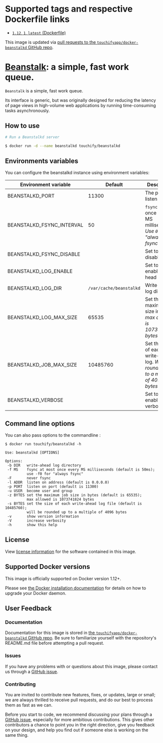 # Supported tags and respective Dockerfile links

*  [`1.12`, `1`, `latest` (Dockerfile)](https://github.com/touchifyapp/docker-beanstalkd/blob/master/Dockerfile)

This image is updated via [pull requests to the `touchifyapp/docker-beanstalkd` GitHub repo](https://github.com/touchifyapp/docker-beanstalkd/pulls).

# [Beanstalk](https://beanstalkd.github.io/): a simple, fast work queue.

`Beanstalk` is a simple, fast work queue.

Its interface is generic, but was originally designed for reducing the latency of page views in high-volume web applications by running time-consuming tasks asynchronously.

## How to use

```bash
# Run a Beanstalkd server

$ docker run -d --name beanstalkd touchify/beanstalkd
```

## Environments variables

You can configure the beanstalkd instance using environment variables:

| Environment variable      | Default   | Description
| ------------------------- | --------- | ------------------------------
| BEANSTALKD_PORT           | 11300     | The port to listen on
| BEANSTALKD_FSYNC_INTERVAL | 50        | `fsync` at most once every MS milliseconds. *Use `0` for "always fsync"*
| BEANSTALKD_FSYNC_DISABLE  |           | Set to `1` to disable `fsync`
| BEANSTALKD_LOG_ENABLE     |           | Set to `1` to enable write-head log
| BEANSTALKD_LOG_DIR        | `/var/cache/beanstalkd` | Write-ahead log directory
| BEANSTALKD_LOG_MAX_SIZE   | 65535     | Set the maximum job size in bytes. *max allowed is 1073741824 bytes*
| BEANSTALKD_JOB_MAX_SIZE   | 10485760  | Set the size of each write-ahead log. *Will be rounded up to a multiple of 4096 bytes*
| BEANSTALKD_VERBOSE        |           | Set to `1` to enable verbosity

## Command line options

You can also pass options to the commandline :

```
$ docker run touchify/beanstalkd -h

Use: beanstalkd [OPTIONS]

Options:
 -b DIR   write-ahead log directory
 -f MS    fsync at most once every MS milliseconds (default is 50ms);
          use -f0 for "always fsync"
 -F       never fsync
 -l ADDR  listen on address (default is 0.0.0.0)
 -p PORT  listen on port (default is 11300)
 -u USER  become user and group
 -z BYTES set the maximum job size in bytes (default is 65535);
          max allowed is 1073741824 bytes
 -s BYTES set the size of each write-ahead log file (default is 10485760);
          will be rounded up to a multiple of 4096 bytes
 -v       show version information
 -V       increase verbosity
 -h       show this help
```

## License

View [license information](https://github.com/touchifyapp/docker-beanstalkd/blob/master/LICENSE) for the software contained in this image.

## Supported Docker versions

This image is officially supported on Docker version 1.12+.

Please see [the Docker installation documentation](https://docs.docker.com/installation/) for details on how to upgrade your Docker daemon.

## User Feedback

### Documentation

Documentation for this image is stored in [the `touchifyapp/docker-beanstalkd` GitHub repo](https://github.com/touchifyapp/docker-beanstalkd).
Be sure to familiarize yourself with the repository's README.md file before attempting a pull request.

### Issues

If you have any problems with or questions about this image, please contact us through a [GitHub issue](https://github.com/touchifyapp/docker-beanstalkd/issues).

### Contributing

You are invited to contribute new features, fixes, or updates, large or small; we are always thrilled to receive pull requests, and do our best to process them as fast as we can.

Before you start to code, we recommend discussing your plans through a [GitHub issue](https://github.com/touchifyapp/docker-beanstalkd/issues), especially for more ambitious contributions. This gives other contributors a chance to point you in the right direction, give you feedback on your design, and help you find out if someone else is working on the same thing.
